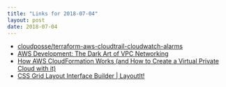 ```yaml
---
title: "Links for 2018-07-04"
layout: post
date: 2018-07-04
---
```


* [cloudposse/terraform-aws-cloudtrail-cloudwatch-alarms](https://github.com/cloudposse/terraform-aws-cloudtrail-cloudwatch-alarms)
* [AWS Development: The Dark Art of VPC Networking](https://www.verypossible.com/blog/aws-development-dark-art-of-vpc-networking)
* [How AWS CloudFormation Works (and How to Create a Virtual Private Cloud with it)](https://www.thorntech.com/2018/06/createvpcwithcloudformation/)
* [CSS Grid Layout Interface Builder | LayoutIt!](https://www.layoutit.com/grid)
